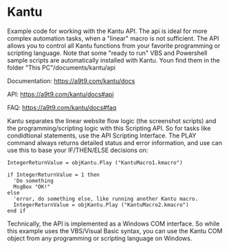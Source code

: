 # Kantu
Example code for working with the Kantu API. The api is ideal for more complex automation tasks, when a "linear" macro is not sufficient. The API allows you to control all Kantu functions from your favorite programming or scripting language. Note that some "ready to run" VBS and Powershell sample scripts are automatically installed with Kantu. Youn find them in the folder "This PC"/documents/kantu/api

Documentation: https://a9t9.com/kantu/docs

API:  https://a9t9.com/kantu/docs#api

FAQ: https://a9t9.com/kantu/docs#faq

Kantu separates the linear website flow logic (the screenshot scripts) and the programming/scripting logic with this Scripting API. So for tasks like condidtional statements, use the API Scripting Interface. The PLAY command always returns detailed status and error information, and use can use this to base your IF/THEN/ELSE decisions on:

~~~~
IntegerReturnValue = objKantu.Play ("KantuMacro1.kmacro")

if IntegerReturnValue = 1 then
  'Do something
  MsgBox "OK!"
else
  'error, do something else, like running another Kantu macro.
  IntegerReturnValue = objKantu.Play ("KantuMacro2.kmacro")
end if
~~~~

Technically, the API is implemented as a Windows COM interface. So while this example uses the VBS/Visual Basic syntax,  you can use the Kantu COM object from any programming or scripting language on Windows.

